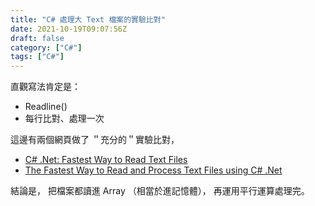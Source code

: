 ```yaml
---
title: "C# 處理大 Text 檔案的實驗比對"
date: 2021-10-19T09:07:56Z
draft: false
category: ["C#"]
tags: ["C#"]
---
```


直觀寫法肯定是：

- Readline()
- 每行比對、處理一次

這邊有兩個網頁做了 ＂充分的＂實驗比對，

- [C# .Net: Fastest Way to Read Text Files](https://cc.davelozinski.com/c-sharp/fastest-way-to-read-text-files)
- [The Fastest Way to Read and Process Text Files using C# .Net](https://cc.davelozinski.com/c-sharp/the-fastest-way-to-read-and-process-text-files)

結論是，
把檔案都讀進 Array （相當於進記憶體），
再運用平行運算處理完。
